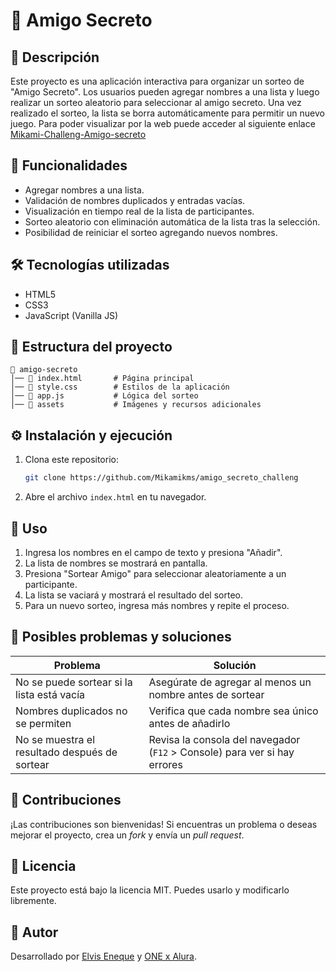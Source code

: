 # 🎉 Amigo Secreto

## 📌 Descripción

Este proyecto es una aplicación interactiva para organizar un sorteo de "Amigo Secreto". Los usuarios pueden agregar nombres a una lista y luego realizar un sorteo aleatorio para seleccionar al amigo secreto. Una vez realizado el sorteo, la lista se borra automáticamente para permitir un nuevo juego.
Para poder visualizar por la web puede acceder al siguiente enlace [Mikami-Challeng-Amigo-secreto](https://mikamikms.github.io/amigo_secreto_challeng/)

## 🚀 Funcionalidades

- Agregar nombres a una lista.
- Validación de nombres duplicados y entradas vacías.
- Visualización en tiempo real de la lista de participantes.
- Sorteo aleatorio con eliminación automática de la lista tras la selección.
- Posibilidad de reiniciar el sorteo agregando nuevos nombres.

## 🛠️ Tecnologías utilizadas

- HTML5
- CSS3
- JavaScript (Vanilla JS)

## 📂 Estructura del proyecto

```
📂 amigo-secreto
│── 📄 index.html       # Página principal
│── 📄 style.css        # Estilos de la aplicación
│── 📄 app.js           # Lógica del sorteo
│── 📂 assets           # Imágenes y recursos adicionales
```

## ⚙️ Instalación y ejecución

1. Clona este repositorio:
   ```bash
   git clone https://github.com/Mikamikms/amigo_secreto_challeng
   ```
2. Abre el archivo `index.html` en tu navegador.

## 📖 Uso

1. Ingresa los nombres en el campo de texto y presiona "Añadir".
2. La lista de nombres se mostrará en pantalla.
3. Presiona "Sortear Amigo" para seleccionar aleatoriamente a un participante.
4. La lista se vaciará y mostrará el resultado del sorteo.
5. Para un nuevo sorteo, ingresa más nombres y repite el proceso.

## 🐞 Posibles problemas y soluciones

| Problema                                      | Solución                                                                  |
| --------------------------------------------- | ------------------------------------------------------------------------- |
| No se puede sortear si la lista está vacía    | Asegúrate de agregar al menos un nombre antes de sortear                  |
| Nombres duplicados no se permiten             | Verifica que cada nombre sea único antes de añadirlo                      |
| No se muestra el resultado después de sortear | Revisa la consola del navegador (`F12` > Console) para ver si hay errores |

## 🤝 Contribuciones

¡Las contribuciones son bienvenidas! Si encuentras un problema o deseas mejorar el proyecto, crea un *fork* y envía un *pull request*.

## 📜 Licencia

Este proyecto está bajo la licencia MIT. Puedes usarlo y modificarlo libremente.

## 🎯 Autor

Desarrollado por [Elvis Eneque](https://github.com/Mikamikms) y [ONE x Alura](https://www.oracle.com/pe/education/oracle-next-education/).

